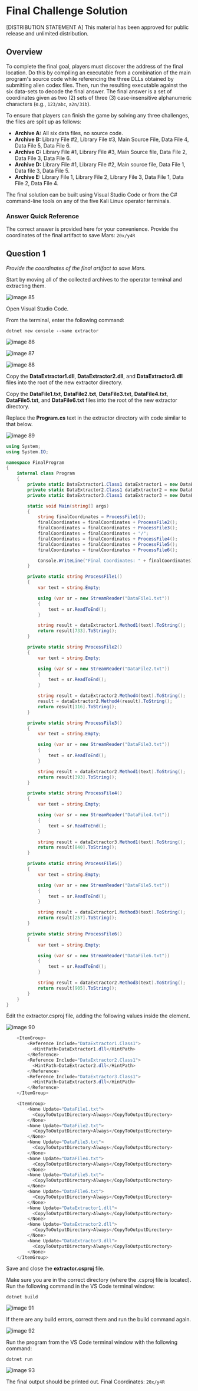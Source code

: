 # Final Challenge Solution

[DISTRIBUTION STATEMENT A] This material has been approved for public release and unlimited distribution.

## Overview

To complete the final goal, players must discover the address of the final location. Do this by compiling an executable from a combination of the main program's source code while referencing the three DLLs obtained by submitting alien codex files. Then, run the resulting executable against the six data-sets to decode the final answer. The final answer is a set of coordinates given as two (2) sets of three (3) case-insensitive alphanumeric characters (e.g., `123/abc`, `a2n/3ib`).

To ensure that players can finish the game by solving any three challenges, the files are split up as follows:

- **Archive A:** All six data files, no source code.
- **Archive B:** Library File #2, Library File #3, Main Source File, Data File 4, Data File 5, Data File 6.
- **Archive C:** Library File #1, Library File #3, Main Source file, Data File 2, Data File 3, Data File 6.
- **Archive D:** Library File #1, Library File #2, Main source file, Data File 1, Data file 3, Data File 5.
- **Archive E:** Library File 1, Library File 2, Library File 3, Data File 1, Data File 2, Data File 4.

The final solution can be built using Visual Studio Code or from the C# command-line tools on any of the five Kali Linux operator terminals.

### Answer Quick Reference

The correct answer is provided here for your convenience. Provide the coordinates of the final artifact to save Mars: `20x/y4R`

## Question 1

*Provide the coordinates of the final artifact to save Mars.*

Start by moving all of the collected archives to the operator terminal and extracting them.

![image 85](img/image85.png)

Open Visual Studio Code.

From the terminal, enter the following command:

```
dotnet new console --name extractor
```

![image 86](img/image86.png)

![image 87](img/image87.png)

![image 88](img/image88.png)

Copy the **DataExtractor1.dll**, **DataExtractor2.dll**, and **DataExtractor3.dll** files into the root of the new extractor directory.

Copy the **DataFile1.txt**, **DataFile2.txt**, **DataFile3.txt**, **DataFile4.txt**, **DataFile5.txt**, and **DataFile6.txt** files into the root of the new extractor directory.

Replace the **Program.cs** text in the extractor directory with code similar to that below.

![image 89](img/image89.png)

```cs
using System;
using System.IO;

namespace FinalProgram
{
    internal class Program
    {
        private static DataExtractor1.Class1 dataExtractor1 = new DataExtractor1.Class1();
        private static DataExtractor2.Class1 dataExtractor2 = new DataExtractor2.Class1();
        private static DataExtractor3.Class1 dataExtractor3 = new DataExtractor3.Class1();

        static void Main(string[] args)
        {
            string finalCoordinates = ProcessFile1();
            finalCoordinates = finalCoordinates + ProcessFile2();
            finalCoordinates = finalCoordinates + ProcessFile3();
            finalCoordinates = finalCoordinates + "/";
            finalCoordinates = finalCoordinates + ProcessFile4();
            finalCoordinates = finalCoordinates + ProcessFile5();
            finalCoordinates = finalCoordinates + ProcessFile6();

            Console.WriteLine("Final Coordinates: " + finalCoordinates);
        }

        private static string ProcessFile1()
        {
            var text = string.Empty;

            using (var sr = new StreamReader("DataFile1.txt"))
            {
                text = sr.ReadToEnd();
            }

            string result = dataExtractor1.Method1(text).ToString();
            return result[733].ToString();
        }

        private static string ProcessFile2()
        {
            var text = string.Empty;

            using (var sr = new StreamReader("DataFile2.txt"))
            {
                text = sr.ReadToEnd();
            }

            string result = dataExtractor2.Method4(text).ToString();
            result = dataExtractor2.Method4(result).ToString();
            return result[116].ToString();
        }

        private static string ProcessFile3()
        {
            var text = string.Empty;

            using (var sr = new StreamReader("DataFile3.txt"))
            {
                text = sr.ReadToEnd();
            }

            string result = dataExtractor2.Method1(text).ToString();
            return result[393].ToString();
        }

        private static string ProcessFile4()
        {
            var text = string.Empty;

            using (var sr = new StreamReader("DataFile4.txt"))
            {
                text = sr.ReadToEnd();
            }

            string result = dataExtractor3.Method1(text).ToString();
            return result[840].ToString();
        }

        private static string ProcessFile5()
        {
            var text = string.Empty;

            using (var sr = new StreamReader("DataFile5.txt"))
            {
                text = sr.ReadToEnd();
            }

            string result = dataExtractor1.Method3(text).ToString();
            return result[257].ToString();
        }

        private static string ProcessFile6()
        {
            var text = string.Empty;

            using (var sr = new StreamReader("DataFile6.txt"))
            {
                text = sr.ReadToEnd();
            }

            string result = dataExtractor2.Method3(text).ToString();
            return result[905].ToString();
        }
    }
}
```

Edit the extractor.csproj file, adding the following values inside the element.

![image 90](img/image90.png)

```cs
    <ItemGroup>
        <Reference Include="DataExtractor1.Class1">
          <HintPath>DataExtractor1.dll</HintPath>
        </Reference>
        <Reference Include="DataExtractor2.Class1">
          <HintPath>DataExtractor2.dll</HintPath>
        </Reference>
        <Reference Include="DataExtractor3.Class1">
          <HintPath>DataExtractor3.dll</HintPath>
        </Reference>
    </ItemGroup>

    <ItemGroup>
        <None Update="DataFile1.txt">
          <CopyToOutputDirectory>Always</CopyToOutputDirectory>
        </None>
        <None Update="DataFile2.txt">
          <CopyToOutputDirectory>Always</CopyToOutputDirectory>
        </None>
        <None Update="DataFile3.txt">
          <CopyToOutputDirectory>Always</CopyToOutputDirectory>
        </None>
        <None Update="DataFile4.txt">
          <CopyToOutputDirectory>Always</CopyToOutputDirectory>
        </None>
        <None Update="DataFile5.txt">
          <CopyToOutputDirectory>Always</CopyToOutputDirectory>
        </None>
        <None Update="DataFile6.txt">
          <CopyToOutputDirectory>Always</CopyToOutputDirectory>
        </None>
        <None Update="DataExtractor1.dll">
          <CopyToOutputDirectory>Always</CopyToOutputDirectory>
        </None>
        <None Update="DataExtractor2.dll">
          <CopyToOutputDirectory>Always</CopyToOutputDirectory>
        </None>
        <None Update="DataExtractor3.dll">
          <CopyToOutputDirectory>Always</CopyToOutputDirectory>
        </None>
    </ItemGroup>
```

Save and close the **extractor.csproj** file.

Make sure you are in the correct directory (where the .csproj file is located). Run the following command in the VS Code terminal window:
    
  ```
  dotnet build
  ```

![image 91](img/image91.png)

If there are any build errors, correct them and run the build command again.

![image 92](img/image92.png)

Run the program from the VS Code terminal window with the following command:
    
  ```
  dotnet run
  ```

  ![image 93](img/image93.png)

The final output should be printed out. Final Coordinates: `20x/y4R`